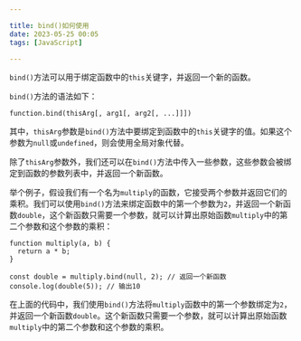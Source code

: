 ```yaml
---

title: bind()如何使用
date: 2023-05-25 00:05
tags: [JavaScript]

---
```

`bind()`方法可以用于绑定函数中的`this`关键字，并返回一个新的函数。

`bind()`方法的语法如下：

```
function.bind(thisArg[, arg1[, arg2[, ...]]])
```

其中，`thisArg`参数是`bind()`方法中要绑定到函数中的`this`关键字的值。如果这个参数为`null`或`undefined`，则会使用全局对象代替。

除了`thisArg`参数外，我们还可以在`bind()`方法中传入一些参数，这些参数会被绑定到函数的参数列表中，并返回一个新函数。

举个例子，假设我们有一个名为`multiply`的函数，它接受两个参数并返回它们的乘积。我们可以使用`bind()`方法来绑定函数中的第一个参数为`2`，并返回一个新函数`double`，这个新函数只需要一个参数，就可以计算出原始函数`multiply`中的第二个参数和这个参数的乘积：

```
function multiply(a, b) {
  return a * b;
}

const double = multiply.bind(null, 2); // 返回一个新函数
console.log(double(5)); // 输出10
```

在上面的代码中，我们使用`bind()`方法将`multiply`函数中的第一个参数绑定为`2`，并返回一个新函数`double`。这个新函数只需要一个参数，就可以计算出原始函数`multiply`中的第二个参数和这个参数的乘积。